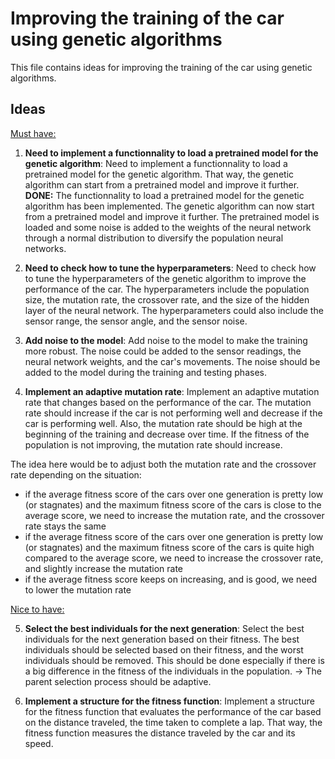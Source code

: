 # Improving the training of the car using genetic algorithms

This file contains ideas for improving the training of the car using genetic algorithms.

## Ideas

<ins>Must have:</ins>

1. **Need to implement a functionnality to load a pretrained model for the genetic algorithm**: Need to implement a functionnality to load a pretrained model for the genetic algorithm. That way, the genetic algorithm can start from a pretrained model and improve it further.
**DONE:** The functionnality to load a pretrained model for the genetic algorithm has been implemented. The genetic algorithm can now start from a pretrained model and improve it further. The pretrained model is loaded and some noise is added to the weights of the neural network through a normal distribution to diversify the population neural networks.

2. **Need to check how to tune the hyperparameters**: Need to check how to tune the hyperparameters of the genetic algorithm to improve the performance of the car. The hyperparameters include the population size, the mutation rate, the crossover rate, and the size of the hidden layer of the neural network. The hyperparameters could also include the sensor range, the sensor angle, and the sensor noise.

3. **Add noise to the model**: Add noise to the model to make the training more robust. The noise could be added to the sensor readings, the neural network weights, and the car's movements. The noise should be added to the model during the training and testing phases.

4. **Implement an adaptive mutation rate**: Implement an adaptive mutation rate that changes based on the performance of the car. The mutation rate should increase if the car is not performing well and decrease if the car is performing well. 
Also, the mutation rate should be high at the beginning of the training and decrease over time. If the fitness of the population is not improving, the mutation rate should increase.

The idea here would be to adjust both the mutation rate and the crossover rate depending on the situation:
- if the average fitness score of the cars over one generation is pretty low (or stagnates) and the maximum fitness score of the cars is close to the average score, we need to increase the mutation rate, and the crossover rate stays the same
- if the average fitness score of the cars over one generation is pretty low (or stagnates) and the maximum fitness score of the cars is quite high compared to the average score, we need to increase the crossover rate, and slightly increase the mutation rate
- if the average fitness score keeps on increasing, and is good, we need to lower the mutation rate






<ins>Nice to have:</ins>

5. **Select the best individuals for the next generation**: Select the best individuals for the next generation based on their fitness. The best individuals should be selected based on their fitness, and the worst individuals should be removed.
This should be done especially if there is a big difference in the fitness of the individuals in the population.
-> The parent selection process should be adaptive.

6. **Implement a structure for the fitness function**: Implement a structure for the fitness function that evaluates the performance of the car based on the distance traveled, the time taken to complete a lap. That way, the fitness function measures the distance traveled by the car and its speed.


